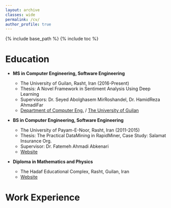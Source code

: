 ```yaml
---
layout: archive
classes: wide
permalink: /cv/
author_profile: true
---
```

{% include base_path %}
{% include toc %}
# Education
 * <b>MS in Computer Engineering, Software Engineering</b><br>
   * The University of Guilan, Rasht, Iran (2016-Present)<br>
   * Thesis: A Novel Framework in Sentiment Analysis Using Deep Learning<br>
   * Supervisors: Dr. Seyed Abolghasem MirRoshandel, Dr. HamidReza AhmadiFar
   * [Department of Computer Eng.](http://ce.guilan.ac.ir/) / [The University of Guilan](http://guilan.ac.ir/en/)

 * <b>BS in Computer Engineering, Software Engineering</b><br>
   * The University of Payam-E-Noor, Rasht, Iran (2011-2015)<br>
   * Thesis: The Practical DataMining in RapidMiner, Case Study: Salamat Insurance Org.<br>
   * Supervisor: Dr. Fatemeh Ahmadi Abkenari
   * [Website](http://en.pnu.ac.ir/Portal/Home/)

 * <b>Diploma in Mathematics and Physics</b><br>
   * The Hadaf Educational Complex, Rasht, Guilan, Iran<br>
   * [Website](http://hadafec.sams.ir)

# Work Experience


